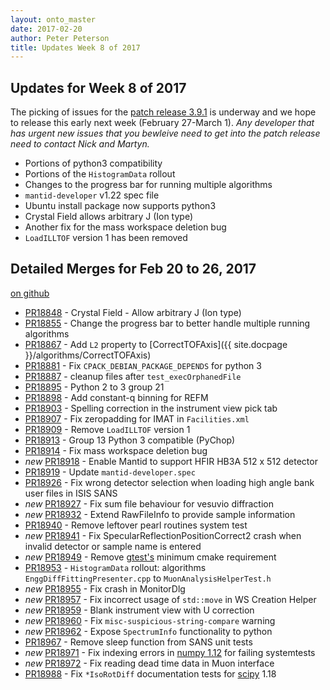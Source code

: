 ```yaml
---
layout: onto_master
date: 2017-02-20
author: Peter Peterson
title: Updates Week 8 of 2017
---
```

Updates for Week 8 of 2017
--------------------------

The picking of issues for the [patch release 3.9.1](https://github.com/mantidproject/mantid/issues?utf8=%E2%9C%93&q=milestone%3A%22Release%203.9.1%22%20) is underway and we hope to release this early next week (February 27-March 1). *Any developer that has urgent new issues that you bewleive need to get into the patch release need to contact Nick and Martyn.*

* Portions of python3 compatibility
* Portions of the `HistogramData` rollout
* Changes to the progress bar for running multiple algorithms
* `mantid-developer` v1.22 spec file
* Ubuntu install package now supports python3
* Crystal Field allows arbitrary J (Ion type)
* Another fix for the mass workspace deletion bug
* `LoadILLTOF` version 1 has been removed

Detailed Merges for Feb 20 to 26, 2017
--------------------------------------
[on github](https://github.com/mantidproject/mantid/pulls?q=is%3Apr+merged%3A2017-02-21..2017-02-26)

* [PR18848](https://github.com/mantidproject/mantid/pull/18848) - Crystal Field - Allow arbitrary J (Ion type)
* [PR18855](https://github.com/mantidproject/mantid/pull/18855) - Change the progress bar to better handle multiple running algorithms
* [PR18867](https://github.com/mantidproject/mantid/pull/18867) - Add `L2` property to [CorrectTOFAxis]({{ site.docpage }}/algorithms/CorrectTOFAxis)
* [PR18881](https://github.com/mantidproject/mantid/pull/18881) - Fix `CPACK_DEBIAN_PACKAGE_DEPENDS` for python 3
* [PR18887](https://github.com/mantidproject/mantid/pull/18887) - cleanup files after `test_execOrphanedFile`
* [PR18895](https://github.com/mantidproject/mantid/pull/18895) - Python 2 to 3 group 21
* [PR18898](https://github.com/mantidproject/mantid/pull/18898) - Add constant-q binning for REFM
* [PR18903](https://github.com/mantidproject/mantid/pull/18903) - Spelling correction in the instrument view pick tab
* [PR18907](https://github.com/mantidproject/mantid/pull/18907) - Fix zeropadding for IMAT in `Facilities.xml`
* [PR18909](https://github.com/mantidproject/mantid/pull/18909) - Remove `LoadILLTOF` version 1
* [PR18913](https://github.com/mantidproject/mantid/pull/18913) - Group 13 Python 3 compatible (PyChop)
* [PR18914](https://github.com/mantidproject/mantid/pull/18914) - Fix mass workspace deletion bug
* *new* [PR18918](https://github.com/mantidproject/mantid/pull/18918) - Enable Mantid to support HFIR HB3A 512 x 512 detector
* [PR18919](https://github.com/mantidproject/mantid/pull/18919) - Update `mantid-developer.spec`
* [PR18926](https://github.com/mantidproject/mantid/pull/18926) - Fix wrong detector selection when loading high angle bank user files in ISIS SANS
* *new* [PR18927](https://github.com/mantidproject/mantid/pull/18927) - Fix sum file behaviour for vesuvio diffraction
* *new* [PR18932](https://github.com/mantidproject/mantid/pull/18932) - Extend RawFileInfo to provide sample information
* [PR18940](https://github.com/mantidproject/mantid/pull/18940) - Remove leftover pearl routines system test
* *new* [PR18941](https://github.com/mantidproject/mantid/pull/18941) - Fix SpecularReflectionPositionCorrect2 crash when invalid detector or sample name is entered
* *new* [PR18949](https://github.com/mantidproject/mantid/pull/18949) - Remove [gtest's](https://github.com/google/googletest/) minimum cmake requirement
* [PR18953](https://github.com/mantidproject/mantid/pull/18953) - `HistogramData` rollout: algorithms `EnggDiffFittingPresenter.cpp` to `MuonAnalysisHelperTest.h`
* *new* [PR18955](https://github.com/mantidproject/mantid/pull/18955) - Fix crash in MonitorDlg
* *new* [PR18957](https://github.com/mantidproject/mantid/pull/18957) - Fix incorrect usage of `std::move` in WS Creation Helper
* *new* [PR18959](https://github.com/mantidproject/mantid/pull/18959) - Blank instrument view with U correction
* *new* [PR18960](https://github.com/mantidproject/mantid/pull/18960) - Fix `misc-suspicious-string-compare` warning
* *new* [PR18962](https://github.com/mantidproject/mantid/pull/18962) - Expose `SpectrumInfo` functionality to python
* [PR18967](https://github.com/mantidproject/mantid/pull/18967) - Remove sleep function from SANS unit tests
* *new* [PR18971](https://github.com/mantidproject/mantid/pull/18971) - Fix indexing errors in [numpy 1.12](https://docs.scipy.org/doc/numpy/) for failing systemtests
* *new* [PR18972](https://github.com/mantidproject/mantid/pull/18972) - Fix reading dead time data in Muon interface
* [PR18988](https://github.com/mantidproject/mantid/pull/18988) - Fix `*IsoRotDiff` documentation tests for [scipy](https://scipy.org/) 1.18
